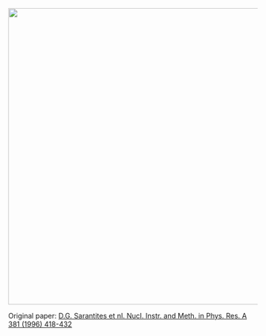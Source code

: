 <img width=600 src="microball/coverage.png" />

Original paper: [D.G. Sarantites et nl. Nucl. Instr. and Meth. in Phys. Res. A 381 (1996) 418-432](https://groups.nscl.msu.edu/hira/15190-14030/Microball/microball_paper.pdf)
